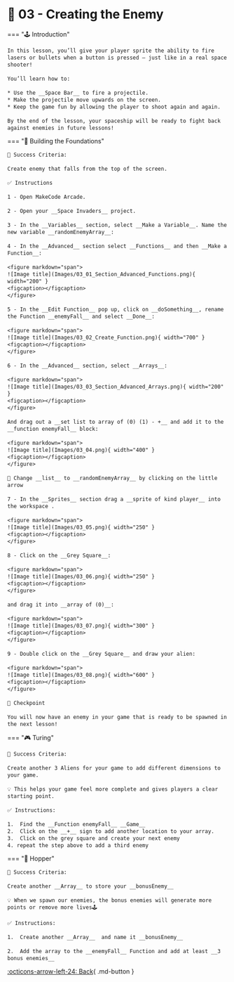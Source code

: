 # 👾 03 - Creating the Enemy

=== "🕹️ Introduction"

    In this lesson, you’ll give your player sprite the ability to fire lasers or bullets when a button is pressed — just like in a real space shooter!

    You’ll learn how to:

	* Use the __Space Bar__ to fire a projectile.
	* Make the projectile move upwards on the screen.
	* Keep the game fun by allowing the player to shoot again and again.

    By the end of the lesson, your spaceship will be ready to fight back against enemies in future lessons!

=== "🧱 Building the Foundations"

    🎯 Success Criteria:

    Create enemy that falls from the top of the screen.

    ✅ Instructions

    1 - Open MakeCode Arcade.

    2 - Open your __Space Invaders__ project.

    3 - In the __Variables__ section, select __Make a Variable__. Name the new variable __randomEnemyArray__:

    4 - In the __Advanced__ section select __Functions__ and then __Make a Function__:

    <figure markdown="span">
    ![Image title](Images/03_01_Section_Advanced_Functions.png){ width="200" }
    <figcaption></figcaption>
    </figure>

    5 - In the __Edit Function__ pop up, click on __doSomething__, rename the Function __enemyFall__ and select __Done__:

    <figure markdown="span">
    ![Image title](Images/03_02_Create_Function.png){ width="700" }
    <figcaption></figcaption>
    </figure>

    6 - In the __Advanced__ section, select __Arrays__:

    <figure markdown="span">
    ![Image title](Images/03_03_Section_Advanced_Arrays.png){ width="200" }
    <figcaption></figcaption>
    </figure>

    And drag out a __set list to array of (0) (1) - +__ and add it to the __function enemyFall__ block:

    <figure markdown="span">
    ![Image title](Images/03_04.png){ width="400" }
    <figcaption></figcaption>
    </figure>

    🚨 Change __list__ to __randomEnemyArray__ by clicking on the little arrow

    7 - In the __Sprites__ section drag a __sprite of kind player__ into the workspace . 

    <figure markdown="span">
    ![Image title](Images/03_05.png){ width="250" }
    <figcaption></figcaption>
    </figure>

    8 - Click on the __Grey Square__:

    <figure markdown="span">
    ![Image title](Images/03_06.png){ width="250" }
    <figcaption></figcaption>
    </figure>

    and drag it into __array of (0)__:

    <figure markdown="span">
    ![Image title](Images/03_07.png){ width="300" }
    <figcaption></figcaption>
    </figure>

    9 - Double click on the __Grey Square__ and draw your alien:

    <figure markdown="span">
    ![Image title](Images/03_08.png){ width="600" }
    <figcaption></figcaption>
    </figure>

    🧪 Checkpoint

    You will now have an enemy in your game that is ready to be spawned in the next lesson!

=== "🎮 Turing" 

    🎯 Success Criteria:
    
    Create another 3 Aliens for your game to add different dimensions to your game.

    💡 This helps your game feel more complete and gives players a clear starting point.

    ✅ Instructions:

	1.	Find the __Function enemyFall__ __Game__
	2.	Click on the __+__ sign to add another location to your array.
	3.	Click on the grey square and create your next enemy
    4. repeat the step above to add a third enemy 

=== "👾 Hopper"    

    🎯 Success Criteria: 
    
    Create another __Array__ to store your __bonusEnemy__

    💡 When we spawn our enemies, the bonus enemies will generate more points or remove more lives🕹️

    ✅ Instructions:

    1.	Create another __Array__  and name it __bonusEnemy__ 
    
    2.  Add the array to the __enemyFall__ Function and add at least __3 bonus enemies__
    
[:octicons-arrow-left-24: Back](lessons.md){ .md-button }
